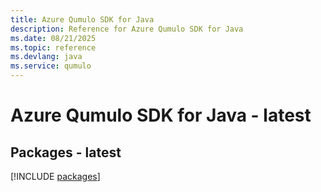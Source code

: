 ```yaml
---
title: Azure Qumulo SDK for Java
description: Reference for Azure Qumulo SDK for Java
ms.date: 08/21/2025
ms.topic: reference
ms.devlang: java
ms.service: qumulo
---
```

# Azure Qumulo SDK for Java - latest
## Packages - latest
[!INCLUDE [packages](qumulo-index.md)]